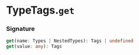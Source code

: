 # TypeTags.`get`

### Signature

```ts
get(name: Types | NestedTypes): Tags | undefined
get(value: any): Tags
```
